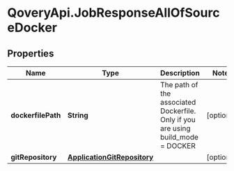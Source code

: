 # QoveryApi.JobResponseAllOfSourceDocker

## Properties

Name | Type | Description | Notes
------------ | ------------- | ------------- | -------------
**dockerfilePath** | **String** | The path of the associated Dockerfile. Only if you are using build_mode &#x3D; DOCKER | [optional] 
**gitRepository** | [**ApplicationGitRepository**](ApplicationGitRepository.md) |  | [optional] 



